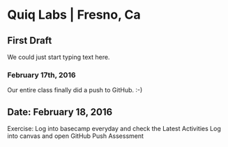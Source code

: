 # Quiq Labs | Fresno, Ca
## First Draft
<p>We could just start typing text here.</p>

### February 17th, 2016
<p>Our entire class finally did a push to GitHub. :-)</p>

## Date: February 18, 2016
<p>Exercise:
Log into basecamp everyday and check the Latest Activities 
Log into canvas and open GitHub Push Assessment</p
